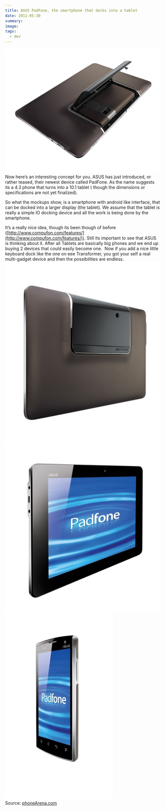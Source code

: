 ```yaml
---
title: ASUS PadFone, the smartphone that docks into a tablet
date: 2011-05-30
summary: 
image: 
tags:
  - dev
---
```

![](../../img/Pasted%20image%2020241210151525.jpg)
Now here’s an interesting concept for you. ASUS has just introduced, or rather teased, their newest device called PadFone. As the name suggests its a 4.3 phone that turns into a 10.1 tablet ( though the dimensions or specifications are not yet finalized).

So what the mockups show, is a smartphone with android like interface, that can be docked into a larger display (the tablet). We assume that the tablet is really a simple IO docking device and all the work is being done by the smartphone.

It’s a really nice idea, though its been though of before ([http://www.compufon.com/features/](http://www.compufon.com/features/)). Still its important to see that ASUS is thinking about it. After all Tablets are basically big phones and we end up buying 2 devices that could easily become one.  Now if you add a nice little keyboard dock like the one on eee Transformer, you got your self a real multi-gadget device and then the possibilities are endless.
![](../../img/Pasted%20image%2020241210151547.jpg)
![](../../img/Pasted%20image%2020241210151605.jpg)![](../../img/Pasted%20image%2020241210151618.jpg)
Source: [phoneArena.com](http://www.phonearena.com/news/Asus-PadFone-concept-tabletsmartphone-combo-gets-official-press-shots-and-an-announcement_id19183 "PhoneArena.com")
